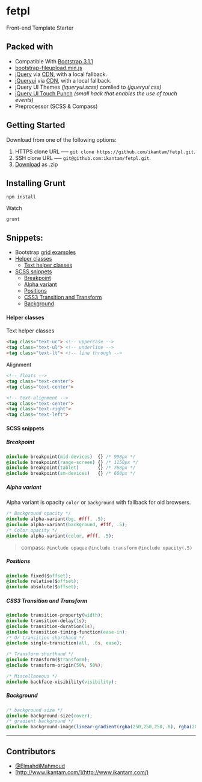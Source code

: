 # fetpl


Front-end Template Starter



## Packed with
- Compatible With [Bootstrap 3.1.1](http://getbootstrap.com/)
- [bootstrap-fileupload.min.js](http://jasny.github.io/bootstrap/javascript/#fileinput)
- [jQuery](http://jquery.com/) via [CDN](http://code.jquery.com/jquery.min.js), with a local fallback.
- [jQueryui](http://jqueryui.com/) via [CDN](http://code.jquery.com/ui/1.10.4/jquery-ui.min.js), with a local fallback.
- jQuery UI Themes *(jqueryui.scss)* comlied to *(jqueryui.css)*
- [jQuery UI Touch Punch](http://touchpunch.furf.com/) *(small hack that enables the use of touch events)*
- Preprocessor (SCSS & Compass)


## Getting Started

Download from one of the following options:

1. HTTPS clone URL ──  `git clone https://github.com/ikantam/fetpl.git`.
2. SSH clone URL  ──   `git@github.com:ikantam/fetpl.git`.
3. [Download](https://github.com/ikantam/fetpl/archive/master.zip) as .zip


## Installing Grunt

```
npm install
```
Watch
```
grunt
```


## Snippets:

* Bootstrap [grid examples](http://jsfiddle.net/ElmahdiMahmoud/k7n5E/2/embedded/result/)
* [Helper classes](#helper-classes)
  * [Text helper classes](#text-helper-classes)
* [SCSS snippets](#scss-snippets)
  * [Breakpoint](#breakpoint)
  * [Alpha variant](#alpha-variant)
  * [Positions](#positions)
  * [CSS3 Transition and Transform](#css3-transition-and-transform)
  * [Background](#background)

#### Helper classes

Text helper classes

```html
<tag class="text-uc"> <!-- uppercase -->
<tag class="text-ul"> <!-- underline -->
<tag class="text-lt"> <!-- line through -->
```
Alignment

```html
<!-- floats -->
<tag class="text-center">
<tag class="text-center">

<!-- text-alignment -->
<tag class="text-center">
<tag class="text-right">
<tag class="text-left">
```


#### SCSS snippets

##### Breakpoint

```css
@include breakpoint(mid-devices)  {} /* 998px */
@include breakpoint(range-screen) {} /* 1150px */
@include breakpoint(tablet)       {} /* 768px */
@include breakpoint(sm-devices)   {} /* 660px */
```

##### Alpha variant
Alpha variant is opacity `color` or `background` with fallback for old browsers.
```css
/* Background opacity */
@include alpha-variant(bg, #fff, .5);
@include alpha-variant(background, #fff, .5);
/* Color opacity */
@include alpha-variant(color, #fff, .5);
```
> compass: `@include opaque` `@include transform` `@include opacity(.5)`

##### Positions
```css
@include fixed($offset);
@include relative($offset);
@include absolute($offset);
```

##### CSS3 Transition and Transform
```css
@include transition-property(width);
@include transition-delay(1s);
@include transition-duration(1s);
@include transition-timing-function(ease-in);
/* Or transition shorthand */
@include single-transition(all, .6s, ease);

/* Transform shorthand */
@include transform($transform);
@include transform-origin(50%, 50%);

/* Miscellaneous */
@include backface-visibility(visibility);
```

##### Background
```css
/* background size */
@include background-size(cover);
/* gradient background */
@include background-image(linear-gradient(rgba(250,250,250,.8), rgba(204, 204, 204,.7)));
```
    

---

## Contributors

- [@ElmahdiMahmoud](https://twitter.com/ElmahdiMahmoud)
- [http://www.ikantam.com/](http://www.ikantam.com/)


